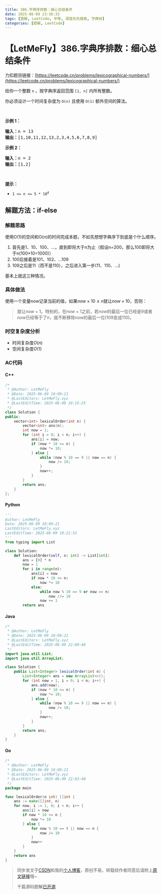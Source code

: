 ```yaml
---
title: 386.字典序排数：细心总结条件
date: 2025-06-09 23:36:33
tags: [题解, LeetCode, 中等, 深度优先搜索, 字典树]
categories: [题解, LeetCode]
---
```


# 【LetMeFly】386.字典序排数：细心总结条件

力扣题目链接：[https://leetcode.cn/problems/lexicographical-numbers/](https://leetcode.cn/problems/lexicographical-numbers/)

<p>给你一个整数 <code>n</code> ，按字典序返回范围 <code>[1, n]</code> 内所有整数。</p>

<p>你必须设计一个时间复杂度为 <code>O(n)</code> 且使用 <code>O(1)</code> 额外空间的算法。</p>

<p>&nbsp;</p>

<p><strong>示例 1：</strong></p>

<pre>
<strong>输入：</strong>n = 13
<strong>输出：</strong>[1,10,11,12,13,2,3,4,5,6,7,8,9]
</pre>

<p><strong>示例 2：</strong></p>

<pre>
<strong>输入：</strong>n = 2
<strong>输出：</strong>[1,2]
</pre>

<p>&nbsp;</p>

<p><strong>提示：</strong></p>

<ul>
	<li><code>1 &lt;= n &lt;= 5 * 10<sup>4</sup></code></li>
</ul>


    
## 解题方法：if-else

### 解题思路

使用O(1)的空间和O(n)的时间完成本题，不如先想想字典序下到底是个什么顺序。

1. 首先是1、10、100、...，直到即将大于n为止（假设n=200，那么100即将大于n(100*10=1000)）
2. 100后接着是101、102、...109
3. 109之后是11（而不是110），之后进入第一步(11、110、...)

基本上就这三种情况。

### 具体做法

使用一个变量now记录当前的值，如果$now\times 10\leq n$就让$now\times 10$，否则：

> 就让$now+1$。特别的，在$now+1$之前，若$now$的最后一位已经是$9$或者$now$已经等于了$n$，就不断移除$now$的最后一位(109变成110)。

### 时空复杂度分析

+ 时间复杂度$O(n)$
+ 空间复杂度$O(1)$

### AC代码

#### C++

```cpp
/*
 * @Author: LetMeFly
 * @Date: 2025-06-09 10:09:21
 * @LastEditors: LetMeFly.xyz
 * @LastEditTime: 2025-06-09 10:15:25
 */
class Solution {
public:
    vector<int> lexicalOrder(int n) {
        vector<int> ans(n);
        int now = 1;
        for (int i = 0; i < n; i++) {
            ans[i] = now;
            if (now * 10 <= n) {
                now *= 10;
            } else {
                while (now % 10 == 9 || now == n) {
                    now /= 10;
                }
                now++;
            }
        }
        return ans;
    }
};
```

#### Python

```python
'''
Author: LetMeFly
Date: 2025-06-09 10:09:21
LastEditors: LetMeFly.xyz
LastEditTime: 2025-06-09 10:21:53
'''
from typing import List

class Solution:
    def lexicalOrder(self, n: int) -> List[int]:
        ans = [0] * n
        now = 1
        for i in range(n):
            ans[i] = now
            if now * 10 <= n:
                now *= 10
            else:
                while now % 10 == 9 or now == n:
                    now //= 10
                now += 1
        return ans
```

#### Java

```java
/*
 * @Author: LetMeFly
 * @Date: 2025-06-09 10:09:21
 * @LastEditors: LetMeFly.xyz
 * @LastEditTime: 2025-06-09 22:00:48
 */
import java.util.List;
import java.util.ArrayList;

class Solution {
    public List<Integer> lexicalOrder(int n) {
        List<Integer> ans = new ArrayList<>();
        for (int now = 1, i = 0; i < n; i++) {
            ans.add(now);
            if (now * 10 <= n) {
                now *= 10;
            } else {
                while (now % 10 == 9 || now == n) {
                    now /= 10;
                }
                now++;
            }
        }
        return ans;
    }
}
```

#### Go

```go
/*
 * @Author: LetMeFly
 * @Date: 2025-06-09 10:09:21
 * @LastEditors: LetMeFly.xyz
 * @LastEditTime: 2025-06-09 22:03:40
 */
package main

func lexicalOrder(n int) []int {
    ans := make([]int, n)
    for now, i := 1, 0; i < n; i++ {
        ans[i] = now
        if now * 10 <= n {
            now *= 10
        } else {
            for now % 10 == 9 || now == n {
                now /= 10
            }
            now++
        }
    }
    return ans
}
```

> 同步发文于[CSDN](https://letmefly.blog.csdn.net/article/details/148545551)和我的[个人博客](https://blog.letmefly.xyz/)，原创不易，转载经作者同意后请附上[原文链接](https://blog.letmefly.xyz/2025/06/09/LeetCode%200386.%E5%AD%97%E5%85%B8%E5%BA%8F%E6%8E%92%E6%95%B0/)哦~
>
> 千篇源码题解[已开源](https://github.com/LetMeFly666/LeetCode)
